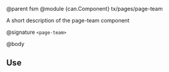 @parent fsm
@module {can.Component} tx/pages/page-team <page-team>

A short description of the page-team component

@signature `<page-team>`

@body

## Use

